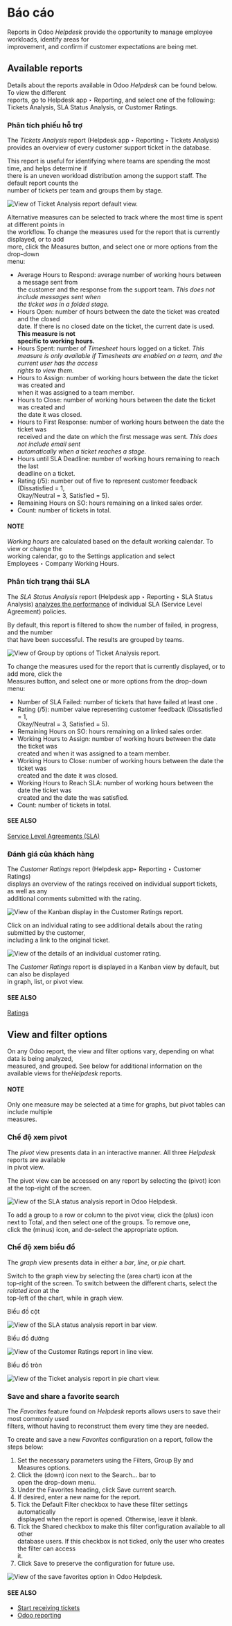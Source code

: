 # Báo cáo

Reports in Odoo _Helpdesk_ provide the opportunity to manage employee workloads, identify areas for\
improvement, and confirm if customer expectations are being met.

## Available reports

Details about the reports available in Odoo _Helpdesk_ can be found below. To view the different\
reports, go to Helpdesk app ‣ Reporting, and select one of the following:\
Tickets Analysis, SLA Status Analysis, or Customer Ratings.

### Phân tích phiếu hỗ trợ

The _Tickets Analysis_ report (Helpdesk app ‣ Reporting ‣ Tickets Analysis)\
provides an overview of every customer support ticket in the database.

This report is useful for identifying where teams are spending the most time, and helps determine if\
there is an uneven workload distribution among the support staff. The default report counts the\
number of tickets per team and groups them by stage.

![View of Ticket Analysis report default view.](../../../../.gitbook/assets/tickets-default.png)

Alternative measures can be selected to track where the most time is spent at different points in\
the workflow. To change the measures used for the report that is currently displayed, or to add\
more, click the Measures button, and select one or more options from the drop-down\
menu:

* Average Hours to Respond: average number of working hours between a message sent from\
  the customer and the response from the support team. _This does not include messages sent when_\
  _the ticket was in a folded stage._
* Hours Open: number of hours between the date the ticket was created and the closed\
  date. If there is no closed date on the ticket, the current date is used. **This measure is not**\
  **specific to working hours.**
* Hours Spent: number of _Timesheet_ hours logged on a ticket. _This_\
  _measure is only available if Timesheets are enabled on a team, and the current user has the access_\
  _rights to view them._
* Hours to Assign: number of working hours between the date the ticket was created and\
  when it was assigned to a team member.
* Hours to Close: number of working hours between the date the ticket was created and\
  the date it was closed.
* Hours to First Response: number of working hours between the date the ticket was\
  received and the date on which the first message was sent. _This does not include email sent_\
  _automatically when a ticket reaches a stage._
* Hours until SLA Deadline: number of working hours remaining to reach the last\
  deadline on a ticket.
* Rating (/5): number out of five to represent customer feedback (Dissatisfied = 1,\
  Okay/Neutral = 3, Satisfied = 5).
* Remaining Hours on SO: hours remaining on a linked sales order.
* Count: number of tickets in total.

#### NOTE

_Working hours_ are calculated based on the default working calendar. To view or change the\
working calendar, go to the Settings application and select\
Employees ‣ Company Working Hours.

### Phân tích trạng thái SLA

The *SLA Status Analysis* report (Helpdesk app ‣ Reporting ‣ SLA Status
Analysis) [analyzes the performance](sla.md#helpdesk-analyze-sla-performance) of individual SLA
(Service Level Agreement) policies.

By default, this report is filtered to show the number of failed, in progress, and the number\
that have been successful. The results are grouped by teams.

![View of Group by options of Ticket Analysis report.](../../../../.gitbook/assets/sla-status.png)

To change the measures used for the report that is currently displayed, or to add more, click the\
Measures button, and select one or more options from the drop-down menu:

* Number of SLA Failed: number of tickets that have failed at least one .
* Rating (/5): number value representing customer feedback (Dissatisfied = 1,\
  Okay/Neutral = 3, Satisfied = 5).
* Remaining Hours on SO: hours remaining on a linked sales order.
* Working Hours to Assign: number of working hours between the date the ticket was\
  created and when it was assigned to a team member.
* Working Hours to Close: number of working hours between the date the ticket was\
  created and the date it was closed.
* Working Hours to Reach SLA: number of working hours between the date the ticket was\
  created and the date the was satisfied.
* Count: number of tickets in total.

#### SEE ALSO
[Service Level Agreements (SLA)](sla.md)

### Đánh giá của khách hàng

The _Customer Ratings_ report (Helpdesk app‣ Reporting ‣ Customer Ratings)\
displays an overview of the ratings received on individual support tickets, as well as any\
additional comments submitted with the rating.

![View of the Kanban display in the Customer Ratings report.](../../../../.gitbook/assets/customer-ratings.png)

Click on an individual rating to see additional details about the rating submitted by the customer,\
including a link to the original ticket.

![View of the details of an individual customer rating.](../../../../.gitbook/assets/ratings-details.png)

The _Customer Ratings_ report is displayed in a Kanban view by default, but can also be displayed\
in graph, list, or pivot view.

#### SEE ALSO
[Ratings](ratings.md)

## View and filter options

On any Odoo report, the view and filter options vary, depending on what data is being analyzed,\
measured, and grouped. See below for additional information on the available views for th&#x65;_&#x48;elpdesk_ reports.

#### NOTE

Only one measure may be selected at a time for graphs, but pivot tables can include multiple\
measures.

### Chế độ xem pivot

The _pivot_ view presents data in an interactive manner. All three _Helpdesk_ reports are available\
in pivot view.

The pivot view can be accessed on any report by selecting the (pivot) icon at the top-right of the screen.

![View of the SLA status analysis report in Odoo Helpdesk.](../../../../.gitbook/assets/pivot-view4.png)

To add a group to a row or column to the pivot view, click the (plus) icon next to Total, and then select one of the groups. To remove one,\
click the (minus) icon, and de-select the appropriate option.

### Chế độ xem biểu đồ

The _graph_ view presents data in either a _bar_, _line_, or _pie_ chart.

Switch to the graph view by selecting the (area chart) icon at the\
top-right of the screen. To switch between the different charts, select the _related icon_ at the\
top-left of the chart, while in graph view.

Biểu đồ cột

![View of the SLA status analysis report in bar view.](../../../../.gitbook/assets/bar-chart4.png)

Biểu đồ đường

![View of the Customer Ratings report in line view.](../../../../.gitbook/assets/line-chart2.png)

Biểu đồ tròn

![View of the Ticket analysis report in pie chart view.](../../../../.gitbook/assets/pie-chart1.png)

### Save and share a favorite search

The _Favorites_ feature found on _Helpdesk_ reports allows users to save their most commonly used\
filters, without having to reconstruct them every time they are needed.

To create and save a new _Favorites_ configuration on a report, follow the steps below:

1. Set the necessary parameters using the Filters, Group By and\
   Measures options.
2. Click the (down) icon next to the Search... bar to\
   open the drop-down menu.
3. Under the Favorites heading, click Save current search.
4. If desired, enter a new name for the report.
5. Tick the Default Filter checkbox to have these filter settings automatically\
   displayed when the report is opened. Otherwise, leave it blank.
6. Tick the Shared checkbox to make this filter configuration available to all other\
   database users. If this checkbox is not ticked, only the user who creates the filter can access\
   it.
7. Click Save to preserve the configuration for future use.

![View of the save favorites option in Odoo Helpdesk.](../../../../.gitbook/assets/save-filters.png)

#### SEE ALSO
- [Start receiving tickets](receiving_tickets.md)
- [Odoo reporting](../../../essentials/reporting.md)
